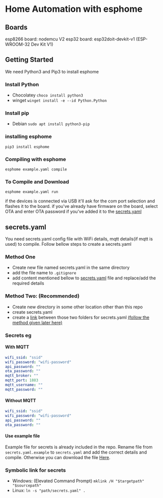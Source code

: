 # Home Automation with esphome

## Boards

esp8266 board: nodemcu V2
esp32 board: esp32doit-devkit-v1 (ESP-WROOM-32 Dev Kit V1)

## Getting Started

We need Python3 and Pip3 to install esphome

### Install Python

* Chocolatey `choco install python3`
* winget `winget install -e --id Python.Python`
  
### Install pip

* Debian `sudo apt install python3-pip`

### installing esphome

`pip3 install esphome`

### Compiling with esphome

`esphome example.yaml compile`

### To Compile and Download

`esphome example.yaml run`

if the devices is connected via USB it'll ask for the com port selection and flashes it to the board. if you've already have firmware on the board, select OTA and enter OTA password if you've added it to the [secrets.yaml](#secretsyaml)

## secrets.yaml

You need secrets.yaml config file with WiFi details, mqtt details(if mqtt is used) to compile. Follow bellow steps to create a secrets.yaml

### Method One

* Create new file named secrets.yaml in the same directory
* add the file name to `.gitignore`
* add content mentioned bellow to [secrets.yaml](#secrets-eg) file and replace/add the required details

### Method Two: (Recommended)

* Create new directory in some other location other than this repo
* create secrets.yaml
* create a [link](#symbolic-link-for-secrets) between those two folders for secrets.yaml [(follow the method given later here)](#secrets-eg)

### Secrets eg

#### With MQTT

````yaml
wifi_ssid: "ssid"
wifi_password: "wifi-password"
api_password: ""
ota_password: ""
mqtt_broker: ""
mqtt_port: 1883
mqtt_username: ""
mqtt_password: ""  
````

#### Without MQTT

````yaml
wifi_ssid: "ssid"
wifi_password: "wifi-password"
api_password: ""
ota_password: ""
````

#### Use example file

Example file for secrets is already included in the repo. Rename file from `secrets.yaml.example` to `secrets.yaml` and add the correct details and compile. Otherwise you can download the file [Here](/secrets.yaml.example).

### Symbolic link for secrets

* Windows: (Elevated Command Prompt) `mklink /H "$targetpath" "$sourcepath"`
* Linux: `ln -s "path/secrets.yaml" .`
